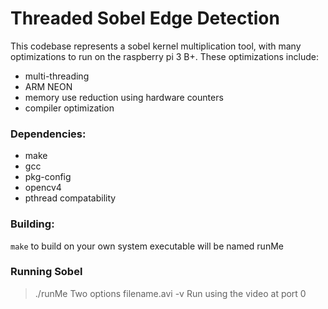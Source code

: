 # Threaded Sobel Edge Detection
This codebase represents a sobel kernel multiplication tool, with many optimizations to run on the raspberry pi 3 B+.
These optimizations include:
- multi-threading
- ARM NEON
- memory use reduction using hardware counters
- compiler optimization

### Dependencies:
- make
- gcc
- pkg-config
- opencv4
- pthread compatability

### Building:
`make` to build on your own system 
executable will be named runMe

### Running Sobel
> ./runMe
> Two options
> filename.avi
> -v Run using the video at port 0
